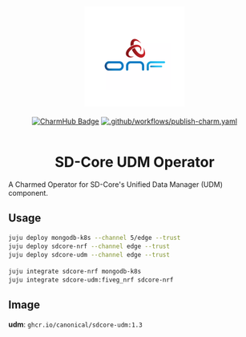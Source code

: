 <div align="center">
  <img src="./icon.svg" alt="ONF Icon" width="200" height="200">
</div>
<br/>
<div align="center">
  <a href="https://charmhub.io/sdcore-udm"><img src="https://charmhub.io/sdcore-udm/badge.svg" alt="CharmHub Badge"></a>
  <a href="https://github.com/canonical/sdcore-udm-operator/actions/workflows/publish-charm.yaml">
    <img src="https://github.com/canonical/sdcore-udm-operator/actions/workflows/publish-charm.yaml/badge.svg?branch=main" alt=".github/workflows/publish-charm.yaml">
  </a>
  <br/>
  <br/>
  <h1>SD-Core UDM Operator</h1>
</div>

A Charmed Operator for SD-Core's Unified Data Manager (UDM) component.

## Usage

```bash
juju deploy mongodb-k8s --channel 5/edge --trust
juju deploy sdcore-nrf --channel edge --trust
juju deploy sdcore-udm --channel edge --trust

juju integrate sdcore-nrf mongodb-k8s
juju integrate sdcore-udm:fiveg_nrf sdcore-nrf
```

## Image

**udm**: `ghcr.io/canonical/sdcore-udm:1.3`
